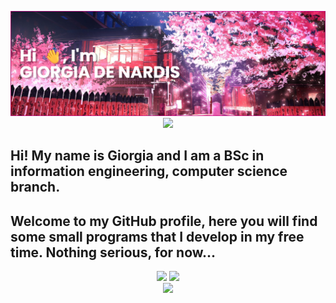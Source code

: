 <p align="center">
  <img src="https://raw.githubusercontent.com/giorgiadns/giorgiadns/main/banner3.png" />
  <br/>
  <img src="https://komarev.com/ghpvc/?username=giorgiadns&color=ff69b4&style=for-the-badge" />
</p>


## Hi! My name is Giorgia and I am a BSc in information engineering, computer science branch.
## Welcome to my GitHub profile, here you will find some small programs that I develop in my free time. Nothing serious, for now...

<p align="center">
  <img src="https://github-readme-stats.vercel.app/api?username=giorgiadns&show_icons=true&theme=synthwave&hide=stars,issues" />
  <img src="https://github-readme-stats.vercel.app/api/top-langs/?username=giorgiadns&hide_progress=true&layout=compact&theme=synthwave" />
  <br/>
  <img src="https://komarev.com/ghpvc/?username=giorgiadns&color=ff69b4&style=for-the-badge" />
</p>

